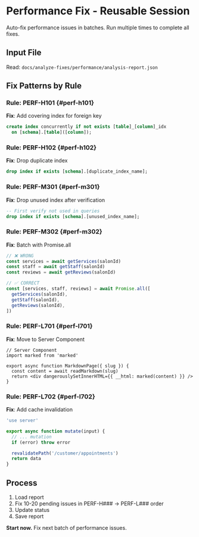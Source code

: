 # Performance Fix - Reusable Session

Auto-fix performance issues in batches. Run multiple times to complete all fixes.

## Input File

Read: `docs/analyze-fixes/performance/analysis-report.json`

## Fix Patterns by Rule

### Rule: PERF-H101 {#perf-h101}

**Fix**: Add covering index for foreign key

```sql
create index concurrently if not exists [table]_[column]_idx
  on [schema].[table]([column]);
```

### Rule: PERF-H102 {#perf-h102}

**Fix**: Drop duplicate index

```sql
drop index if exists [schema].[duplicate_index_name];
```

### Rule: PERF-M301 {#perf-m301}

**Fix**: Drop unused index after verification

```sql
-- First verify not used in queries
drop index if exists [schema].[unused_index_name];
```

### Rule: PERF-M302 {#perf-m302}

**Fix**: Batch with Promise.all

```ts
// ❌ WRONG
const services = await getServices(salonId)
const staff = await getStaff(salonId)
const reviews = await getReviews(salonId)

// ✅ CORRECT
const [services, staff, reviews] = await Promise.all([
  getServices(salonId),
  getStaff(salonId),
  getReviews(salonId),
])
```

### Rule: PERF-L701 {#perf-l701}

**Fix**: Move to Server Component

```tsx
// Server Component
import marked from 'marked'

export async function MarkdownPage({ slug }) {
  const content = await readMarkdown(slug)
  return <div dangerouslySetInnerHTML={{ __html: marked(content) }} />
}
```

### Rule: PERF-L702 {#perf-l702}

**Fix**: Add cache invalidation

```ts
'use server'

export async function mutate(input) {
  // ... mutation
  if (error) throw error

  revalidatePath('/customer/appointments')
  return data
}
```

## Process

1. Load report
2. Fix 10-20 pending issues in PERF-H### → PERF-L### order
3. Update status
4. Save report

**Start now.** Fix next batch of performance issues.
